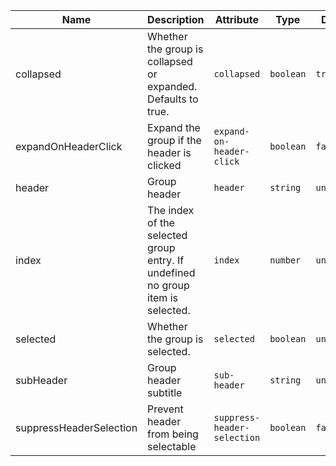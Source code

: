 | Name       | Description                   | Attribute        | Type                                      | Default             |
|------------|-------------------------------|------------------|-------------------------------------------|---------------------|
|collapsed| Whether the group is collapsed or expanded. Defaults to true. | `collapsed` | `boolean` | `true` |
|expandOnHeaderClick| Expand the group if the header is clicked | `expand-on-header-click` | `boolean` | `false` |
|header| Group header | `header` | `string` | `undefined` |
|index| The index of the selected group entry. If undefined no group item is selected. | `index` | `number` | `undefined` |
|selected| Whether the group is selected. | `selected` | `boolean` | `undefined` |
|subHeader| Group header subtitle | `sub-header` | `string` | `undefined` |
|suppressHeaderSelection| Prevent header from being selectable | `suppress-header-selection` | `boolean` | `false` |
